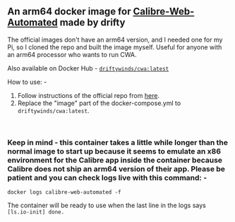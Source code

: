 ## An arm64 docker image for [Calibre-Web-Automated](https://github.com/crocodilestick/Calibre-Web-Automated) made by drifty

The official images don't have an arm64 version, and I needed one for my Pi, so I cloned the repo and built the image myself. Useful for anyone with an arm64 processor who wants to run CWA. 

Also available on Docker Hub - [```driftywinds/cwa:latest```](https://hub.docker.com/repository/docker/driftywinds/cwa/general)

How to use: - 

1. Follow instructions of the official repo from [here](https://github.com/crocodilestick/Calibre-Web-Automated?tab=readme-ov-file#using-docker-compose-recommended).
2. Replace the "image" part of the docker-compose.yml to ```driftywinds/cwa:latest```.

<br>

### Keep in mind - this container takes a little while longer than the normal image to start up because it seems to emulate an x86 environment for the Calibre app inside the container because Calibre does not ship an arm64 version of their app. Please be patient and you can check logs live with this command: - 
```
docker logs calibre-web-automated -f
```
The container will be ready to use when the last line in the logs says ```[ls.io-init] done.```

